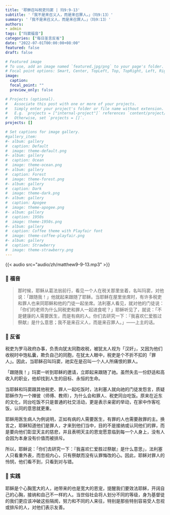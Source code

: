 ```yaml
---
title: '耶稣召叫税吏玛窦 | 玛9:9-13'
subtitle: '「我不是来召义人，而是来召罪人。」（玛9:13）'
summary: '「我不是来召义人，而是来召罪人。」（玛9:13）'
authors:
- admin
tags: ["玛窦福音"]
categories: ["每日圣言反省"]
date: "2022-07-01T00:00:00+08:00"
featured: false
draft: false

# Featured image
# To use, add an image named `featured.jpg/png` to your page's folder.
# Focal point options: Smart, Center, TopLeft, Top, TopRight, Left, Right, BottomLeft, Bottom, BottomRight
image:
  caption:
  focal_point: ""
  preview_only: false

# Projects (optional).
#   Associate this post with one or more of your projects.
#   Simply enter your project's folder or file name without extension.
#   E.g. `projects = ["internal-project"]` references `content/project/deep-learning/index.md`.
#   Otherwise, set `projects = []`.
projects: []

# Set captions for image gallery.
#gallery_item:
#- album: gallery
#  caption: Default
#  image: theme-default.png
#- album: gallery
#  caption: Ocean
#  image: theme-ocean.png
#- album: gallery
#  caption: Forest
#  image: theme-forest.png
#- album: gallery
#  caption: Dark
#  image: theme-dark.png
#- album: gallery
#  caption: Apogee
#  image: theme-apogee.png
#- album: gallery
#  caption: 1950s
#  image: theme-1950s.png
#- album: gallery
#  caption: Coffee theme with Playfair font
#  image: theme-coffee-playfair.png
#- album: gallery
#  caption: Strawberry
#  image: theme-strawberry.png
---
```


{{< audio src="audio/zh/matthew9-9-13.mp3" >}}

### :love_letter: 福音
> 那时候，耶稣从葛法翁前行，看见一个人在税关那里坐着，名叫玛窦，对他说：「跟随我！」他就起来跟随了耶稣。当耶稣在屋里坐席时，有许多税吏和罪人也来同耶稣和他的门徒一起坐席。法利塞人看见，就对他的门徒说：「你们的老师为什么同税吏和罪人一起进食呢？」耶稣听见了，就说：「不是健康的人需要医生，而是有病的人。你们去研究一下：『我喜欢仁爱胜过祭献』是什么意思；我不是来召义人，而是来召罪人。」——上主的话。

### :speech_balloon: 反省
税吏为罗马政府办事，负责向犹太同胞收税，被犹太人视为「汉奸」，又因为他们收税时中饱私囊，欺负自己的同胞，在犹太人眼中，税吏是个不折不扣的「罪人」。因此，当耶稣召叫玛窦，祂实在是召叫一个人人所痛恨的罪人。

「跟随我！」玛窦一听到耶稣的邀请，立即起来跟随了祂。虽然失去一份舒适和高收入的职业，他却找到人生的目标、永恒的生命。

当耶稣和玛窦跟其他税吏、罪人一起吃饭时，法利塞人就向祂的门徒发怨言，质疑耶稣作为一个辣彼（师傅、教师），为什么会和罪人、税吏同台吃饭。原来在近东的文化，同台吃饭不只是普通的社交活动，更是表示亲密的举动，在家中作客吃饭，认同的意思就更重。

耶稣用医生病人为例说明，正如有病的人需要医生，有罪的人也需要赦罪的主。换言之，耶稣知道他们是罪人，才来到他们当中，目的不是接纳或认同他们的罪，而是要向他们彰显天主的慈悲，并且表明天主的恩宠愿意临到每一个人身上，没有人会因为本身没有价值而被排斥。

所以，耶稣说：「你们去研究一下：『我喜欢仁爱胜过祭献』是什么意思」，法利塞人只看重外表，而忽视内心，只有祭献而没有认罪悔改的心。因此，耶稣对罪人的怜悯，他们看不到，只看到对与错。

### :runner: 实践
耶稣是个心胸宽大的人，祂带来的也是宽大的恩宠，提醒我们要效法耶稣，开阔自己的心胸，接纳和自己不一样的人。当世俗社会将人划分不同的等级，身为基督徒的我们更应该冲破这些隔阂，努力和不同的人来往，特别是那些特别容易受人忽视或排斥的人，对他们表示友善。
